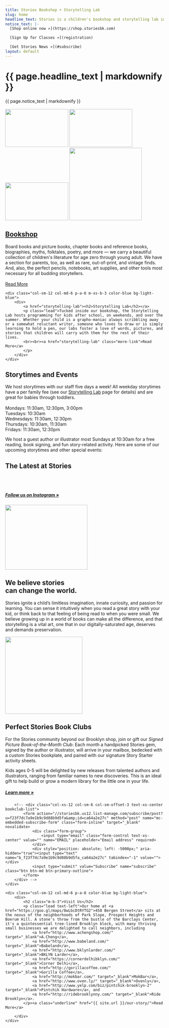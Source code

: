 ```yaml
---
title: Stories Bookshop + Storytelling Lab
slug: home
headline_text: Stories is a children's bookshop and storytelling lab in Brooklyn.
notice_text: |-
  [Shop online now »](https://shop.storiesbk.com)

  [Sign Up for Classes »](registration)

  [Get Stories News »](#subscribe)
layout: default
---
```


<div class="top-section color-blue">
	<div class="container">
		<div class="row">
			<div class="col-xs-12 col-sm-10 col-sm-offset-1">
				<h1 class="statement text-xs-center">{{ page.headline_text | markdownify }}</h1>
				<span class="notice h6 text-xs-center">{{ page.notice_text | markdownify }}</span>
				<br><br>
			</div>
		</div>
	</div>
	<img src="{{ site.url }}/img/clouds1.png" id="cloud1" class="cloud" width="200" height="120">
	<img src="{{ site.url }}/img/clouds2.png" id="cloud2" class="cloud" width="200" height="120">
	<img src="{{ site.url }}/img/clouds3.png" id="cloud3" class="cloud" width="200" height="120">
	<img src="{{ site.url }}/img/stories.png" id="person" width="230" height="auto">
</div>

<div class="flex-full-height">
	<div class="col-sm-12 col-md-6 p-a-6 m-xs-b-3 color-orange bg-light-yellow">
		<div>
			<a href="bookshop"><h2>Bookshop</h2></a>
			<p class="lead">Board books and picture books, chapter books and reference books, biographies, myths, folktales, poetry, and more &mdash; we carry a beautiful collection of children's literature for age zero through young adult. We have a section for parents, too, as well as rare, out-of-print, and vintage finds. And, also, the perfect pencils, notebooks, art supplies, and other tools most necessary for all budding storytellers.
			<br><br><a href="bookshop" class="more-link">Read More</a>
			</p>
		</div>
	</div>

	<div class="col-sm-12 col-md-6 p-a-6 m-xs-b-3 color-blue bg-light-blue">
		<div>
			<a href="storytelling-lab"><h2>Storytelling Lab</h2></a>
			<p class="lead">Tucked inside our bookshop, the Storytelling Lab hosts programming for kids after school, on weekends, and over the summer. Whether your child is a grapho-maniac always scribbling away or a somewhat reluctant writer, someone who loves to draw or is simply learning to hold a pen, our labs foster a love of words, pictures, and stories that children will carry with them for the rest of their lives.
			<br><br><a href="storytelling-lab" class="more-link">Read More</a>
			</p>
		</div>
	</div>
</div>

<div class="container color-dark-blue p-y-6">
	<div class="row">
		<div class="col-xs-12">
			<h2>Storytimes and Events</h2>
			<p class="lead">We host storytimes with our staff five days a week! All weekday storytimes have a per family fee (see our <a href="storytelling-lab">Storytelling Lab</a> page for details) and are great for babies through toddlers.<br><br>
				Mondays: 11:30am, 12:30pm, 3:00pm<br>
				Tuesdays: 10:30am<br>
				Wednesdays: 11:30am, 12:30pm<br>
				Thursdays: 10:30am, 11:30am<br>
				Fridays: 11:30am, 12:30pm
			</p>
			<p class="lead">We host a guest author or illustrator most Sundays at 10:30am for a free reading, book signing, and fun story-related activity. Here are some of our upcoming storytimes and other special events:</p>
		</div>
	</div>
	<div class="row">
		<div class='sk-fb-event' data-embed-id='19786'></div><script src='https://www.sociablekit.com/app/embed/facebook-events/widget.js'></script>
	</div>
</div>


<div class="container color-blue p-y-6">
	<div class="row">
		<div class="col-xs-12">
			<h2>The Latest at Stories</h2>
			<div class='sk-instagram-feed' data-embed-id='6707'></div><script src='https://www.sociablekit.com/app/embed/instagram-feed/widget.js'></script>
			<br><br>
		</div>
		<div class="col-xs-12">
			<h5 class="notice text-xs-center"><a href="http://instagram.com/storiesbk" target="_blank">Follow us on Instagram &raquo;</a></h5>
		</div>
	</div>
</div>


<div class="container-fluid bg-light-yellow color-orange p-y-6">
	<div class="row">
		<div class="col-xs-12 col-sm-10 col-sm-offset-1 col-md-6 col-md-offset-3 text-xs-center">
			<img height="206" src="{{ site.url }}/img/muscle_2.gif" alt="" aria-hidden="true" width="261">
			<h2 class="m-t-3">We believe stories<br>can change the world.</h2>
			<p class="lead">Stories ignite a child’s limitless imagination, innate curiosity, and passion for learning. You can sense it intuitively when you read a great story with your kid, or think back to that feeling of being read to when you were small. We believe growing up in a world of books can make all the difference, and that storytelling is a vital art, one that in our digitally-saturated age, deserves and demands preservation.</p>
		</div>
	</div>
</div>


<div class="container-fluid bg-light-light-orange color-orange p-y-6 text-xs-center">
	<div class="row">
		<div class="col-xs-12 col-md-8 col-md-offset-2">
			<img src="{{ site.url }}/img/stories2.png" alt="" aria-hidden="true" width="245" height="auto" class="m-b-6">
			<h2 class="m-b-2">Perfect Stories Book Clubs</h2>
			<p class="lead">For the Stories community beyond our Brooklyn shop, join
				or gift our <em>Signed Picture Book-of-the-Month Club</em>:
				Each month a handpicked Stories gem, signed by the author or illustrator,
				will arrive in your mailbox, bedecked with a custom Stories bookplate, and
				paired with our signature Story Starter activity sheets.
			</p>
			<p class="lead">
				Kids ages 0-5 will be delighted by new releases from talented authors and
				illustrators, ranging from familiar names to new discoveries. This is an
				ideal gift to help build or grow a modern library for the little one in your life.
			</p>
			<h5 class="notice text-xs-center"><a href="https://shop.storiesbk.com/shop/curated-book-of-the-month-clubs/3" target="_blank">Learn more &raquo;</a></h5>
		</div>

		<!-- <div class="col-xs-12 col-sm-6 col-sm-offset-3 text-xs-center bookclub-list">
			<form action="//storiesbk.us12.list-manage.com/subscribe/post?u=f23f7dc7a9e1b9c9d88b9d5fa&amp;id=ca64a2e27c" method="post" name="mc-embedded-subscribe-form" class="form-inline" target="_blank" novalidate>
				<div class="form-group">
					<input type="email" class="form-control text-xs-center" value="" name="EMAIL" placeholder="Email address" required>
				</div>
				<div style="position: absolute; left: -5000px;" aria-hidden="true"><input type="text" name="b_f23f7dc7a9e1b9c9d88b9d5fa_ca64a2e27c" tabindex="-1" value=""></div>
				<input type="submit" value="Subscribe" name="subscribe" class="btn btn-md btn-primary-outline">
			</form>
		</div> -->
	</div>
</div>

<div class="flex-full-height">
	<div id="visit-image" class="col-sm-12 col-md-6 p-a-6 color-orange bg-light-blue">
		<!-- <img src="{{ site.url }}/img/stories_exterior.jpg"/> -->
	</div>

	<div class="col-sm-12 col-md-6 p-a-6 color-blue bg-light-blue">
		<div>
			<h2 class="m-b-3">Visit Us</h2>
			<p class="lead text-left">Our home at <a href="https://goo.gl/maps/8wLGcDtRYTG2">458 Bergen Street</a> sits at the nexus of the neighborhoods of Park Slope, Prospect Heights and Boerum Hill. A stone's throw from the bustle of the Barclays Center, it's a quintessential tree-lined Brooklyn block, with many thriving small businesses we are delighted to call neighbors, including
				<a href="http://www.achengshop.com/" target="_blank">A.Cheng</a>,
				<a href="http://www.babeland.com/" target="_blank">Babeland</a>,
				<a href="http://www.bklynlarder.com/" target="_blank">BKLYN Larder</a>,
				<a href="https://cornerdelhibklyn.com/" target="_blank">Corner Delhi</a>,
				<a href="http://gorillacoffee.com/" target="_blank">Gorilla Coffee</a>,
				<a href="http://mokbar.com/" target="_blank">MokBar</a>,
				<a href="http://www.oven.ly/" target="_blank">Ovenly</a>,
				<a href="http://www.yelp.com/biz/pintchik-brooklyn-2" target="_blank">Pintchik Hardware</a>, and
				<a href="http://ridebrooklynny.com/" target="_blank">Ride Brooklyn</a>.
			</p><a class="underline" href="{{ site.url }}/our-story/">Read More</a>

		</div>
	</div>
</div>
